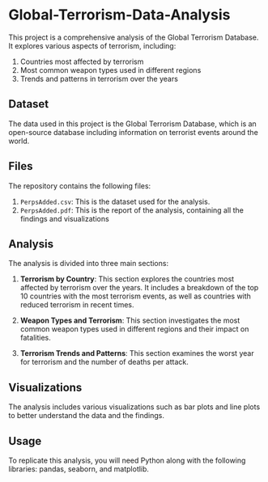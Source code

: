 # Global-Terrorism-Data-Analysis
This project is a comprehensive analysis of the Global Terrorism Database. It explores various aspects of terrorism, including:

1. Countries most affected by terrorism
2. Most common weapon types used in different regions
3. Trends and patterns in terrorism over the years

## Dataset

The data used in this project is the Global Terrorism Database, which is an open-source database including information on terrorist events around the world.

## Files

The repository contains the following files:

1. `PerpsAdded.csv`: This is the dataset used for the analysis.
2. `PerpsAdded.pdf`: This is the report of the analysis, containing all the findings and visualizations

## Analysis

The analysis is divided into three main sections:

1. **Terrorism by Country**: This section explores the countries most affected by terrorism over the years. It includes a breakdown of the top 10 countries with the most terrorism events, as well as countries with reduced terrorism in recent times.

2. **Weapon Types and Terrorism**: This section investigates the most common weapon types used in different regions and their impact on fatalities.

3. **Terrorism Trends and Patterns**: This section examines the worst year for terrorism and the number of deaths per attack.

## Visualizations

The analysis includes various visualizations such as bar plots and line plots to better understand the data and the findings.

## Usage

To replicate this analysis, you will need Python along with the following libraries: pandas, seaborn, and matplotlib.
